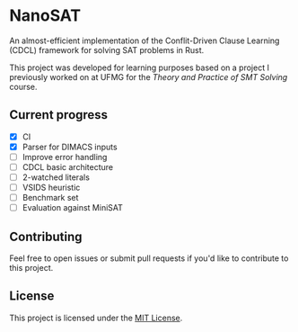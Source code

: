# NanoSAT

An almost-efficient implementation of the Conflit-Driven Clause Learning (CDCL) framework for solving SAT problems in Rust.

This project was developed for learning purposes based on a project I previously worked on at UFMG for the *Theory and Practice of SMT Solving* course.

## Current progress

- [x] CI
- [x] Parser for DIMACS inputs
- [ ] Improve error handling
- [ ] CDCL basic architecture
- [ ] 2-watched literals
- [ ] VSIDS heuristic
- [ ] Benchmark set
- [ ] Evaluation against MiniSAT

## Contributing

Feel free to open issues or submit pull requests if you'd like to contribute to this project.

## License

This project is licensed under the [MIT License](LICENSE).
